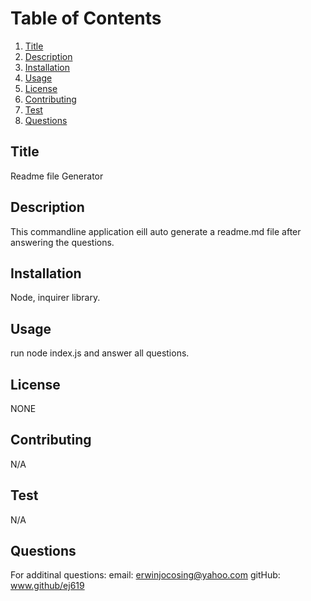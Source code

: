 
  # Table of Contents
  
  1. [Title](#title)
  2. [Description](#description)
  3. [Installation](#installation)
  4. [Usage](#usage)
  5. [License](#license)
  6. [Contributing](#contributing)
  7. [Test](#test)
  8. [Questions](#questions)

  ## Title <a name="title"></a>

  Readme file Generator

  ## Description <a name="description"></a>

  This commandline application eill auto generate a readme.md file after answering the questions.

  ## Installation <a name="installation"></a>

  Node, inquirer library.

  ## Usage <a name="usage"></a>

  run node index.js and answer all questions.

  ## License <a name="license"></a>

  NONE

  ## Contributing <a name="contributing"></a>

  N/A

  ## Test <a name="test"></a>
  
  N/A

  ## Questions <a name="questions"></a>

  For additinal questions:
  email: erwinjocosing@yahoo.com
  gitHub: www.github/ej619
